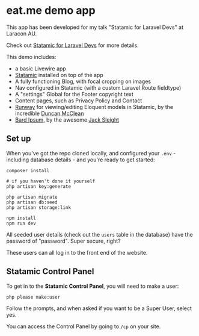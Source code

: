 # eat.me demo app

This app has been developed for my talk "Statamic for Laravel Devs" at Laracon AU.

Check out [Statamic for Laravel Devs](https://www.martyfriedel.com/blog/statamic-for-laravel-devs-at-laracon-au-2023) 
for more details.

This demo includes:
- a basic Livewire app
- [Statamic](https://github.com/statamic/cms) installed on top of the app
- A fully functioning Blog, with focal cropping on images
- Nav configured in Statamic (with a custom Laravel Route fieldtype)
- A "settings" Global for the Footer copyright text
- Content pages, such as Privacy Policy and Contact
- [Runway](https://github.com/duncanmcclean/runway) for viewing/editing Eloquent models in Statamic, by the incredible [Duncan McClean](https://github.com/duncanmcclean)
- [Bard Ipsum](https://github.com/jacksleight/statamic-bard-ipsum), by the awesome [Jack Sleight](https://github.com/jacksleight)

## Set up

When you've got the repo cloned locally, and configured your `.env` - including database details - and you're ready to 
get started:

```shell
composer install

# if you haven't done it yourself
php artisan key:generate

php artisan migrate
php artisan db:seed
php artisan storage:link

npm install
npm run dev
```

All seeded user details (check out the `users` table in the database) have the password of "password". Super secure, right?

These users can all log in to the front end of the website.

## Statamic Control Panel
To get in to the **Statamic Control Panel**, you will need to make a user:

```shell
php please make:user
```

Follow the prompts, and when asked if you want to be a Super User, select yes.

You can access the Control Panel by going to `/cp` on your site.
